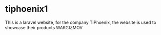 # tiphoenix1
This is a laravel website, for the company TiPhoenix, the website is used to showcase their products WAKGIZMOV
